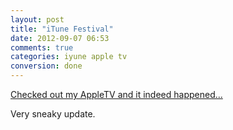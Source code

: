 ```yaml
---
layout: post
title: "iTune Festival"
date: 2012-09-07 06:53
comments: true
categories: iyune apple tv
conversion: done
---
```

[Checked out my AppleTV and it indeed happened...](http://www.tuaw.com/2012/08/29/itunes-festival-app-on-apple-tv/)


Very sneaky update.

